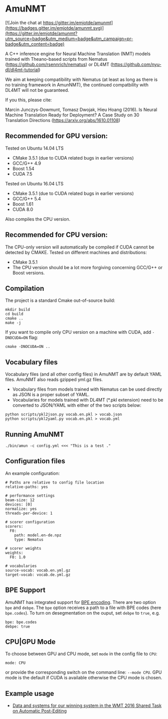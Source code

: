 
# AmuNMT

[![Join the chat at https://gitter.im/emjotde/amunmt](https://badges.gitter.im/emjotde/amunmt.svg)](https://gitter.im/emjotde/amunmt?utm_source=badge&utm_medium=badge&utm_campaign=pr-badge&utm_content=badge)

A C++ inference engine for Neural Machine Translation (NMT) models trained with Theano-based scripts from
Nematus (https://github.com/rsennrich/nematus) or DL4MT (https://github.com/nyu-dl/dl4mt-tutorial)

We aim at keeping compatibility with Nematus (at least as long as there is no training framework in AmunNMT), the continued compatbility with DL4MT will not be guaranteed.

If you this, please cite:

Marcin Junczys-Dowmunt, Tomasz Dwojak, Hieu Hoang (2016). Is Neural Machine Translation Ready for Deployment? A Case Study on 30 Translation Directions (https://arxiv.org/abs/1610.01108)

## Recommended for GPU version:
Tested on Ubuntu 14.04 LTS
 * CMake 3.5.1 (due to CUDA related bugs in earlier versions)
 * GCC/G++ 4.9
 * Boost 1.54
 * CUDA 7.5

Tested on Ubuntu 16.04 LTS
 * CMake 3.5.1 (due to CUDA related bugs in earlier versions)
 * GCC/G++ 5.4
 * Boost 1.61
 * CUDA 8.0

Also compiles the CPU version.

## Recommended for CPU version:
The CPU-only version will automatically be compiled if CUDA cannot be detected by CMAKE. Tested on different machines and distributions:
 * CMake 3.5.1
 * The CPU version should be a lot more forgiving concerning GCC/G++ or Boost versions.

## Compilation
The project is a standard Cmake out-of-source build:

    mkdir build
    cd build
    cmake ..
    make -j

If you want to compile only CPU version on a machine with CUDA, add `-DNOCUDA=ON`  flag:

    cmake -DNOCUDA=ON ..

## Vocabulary files
Vocabulary files (and all other config files) in AmuNMT are by default YAML files. AmuNMT also reads gzipped yml.gz files.

* Vocabulary files from models trained with Nematus can be used directly as JSON is a proper subset of YAML.
* Vocabularies for models trained with DL4MT (\*.pkl extension) need to be converted to JSON/YAML with either of the two scripts below:
```
python scripts/pkl2json.py vocab.en.pkl > vocab.json
python scripts/pkl2yaml.py vocab.en.pkl > vocab.yml
```


## Running AmuNMT

    ./bin/amun -c config.yml <<< "This is a test ."

## Configuration files

An example configuration:

    # Paths are relative to config file location
    relative-paths: yes

    # performance settings
    beam-size: 12
    devices: [0]
    normalize: yes
    threads-per-device: 1

    # scorer configuration
    scorers:
      F0:
        path: model.en-de.npz
        type: Nematus

    # scorer weights
    weights:
      F0: 1.0

    # vocabularies
    source-vocab: vocab.en.yml.gz
    target-vocab: vocab.de.yml.gz

## BPE Support

AmuNMT has integrated support for [BPE encoding](https://github.com/rsennrich/subword-nmt). There are two option `bpe` and `debpe`. The `bpe` option receives a path to a file with BPE codes (here `bpe.codes`). To turn on desegmentation on the ouput, set `debpe` to `true`, e.g.

    bpe: bpe.codes
    debpe: true

## CPU|GPU Mode
To choose between GPU and CPU mode, set `mode` in the config file to `CPU`:

    mode: CPU

or provide the corresponding switch on the command line: `--mode CPU`. GPU mode is the default if CUDA is available otherwise the CPU mode is chosen.

## Example usage

  * [Data and systems for our winning system in the WMT 2016 Shared Task on Automatic Post-Editing](https://github.com/emjotde/amunmt/wiki/AmuNMT-for-Automatic-Post-Editing)
